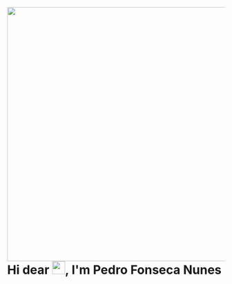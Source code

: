 <img align="right" height="590em" src="https://raw.githubusercontent.com/gist/maykbrito/618ef18e3bbb7cdfd200f3a4fc1aabc/raw/201d47c76006c99fe0dc55ea92e76bdca5537f08/githubcard.svg"/>

<h1 align="left"> Hi dear <img src="https://raw.githubusercontent.com/kaueMarques/kaueMarques/master/hi.gi" width="30px">, I'm Pedro Fonseca Nunes</h1>
